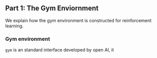 ## Part 1: The Gym Enviornment

We explain how the gym environment is constructed for reinforcement learning.

### Gym environment 

```gym``` is an standard interface developed by open AI, it 
